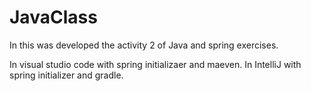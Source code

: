 # JavaClass
In this was developed the activity 2 of Java and spring exercises.

In visual studio code with spring initializaer and maeven.
In IntelliJ with spring initializer and gradle.
